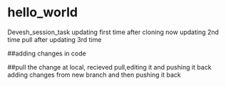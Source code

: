 # hello_world
Devesh_session_task 
updating first time after cloning
now updating 2nd time
pull after updating 3rd time 


##adding changes in code

##pull the change at local,
recieved pull,editing it and pushing it back
adding changes from new branch and then pushing it back
